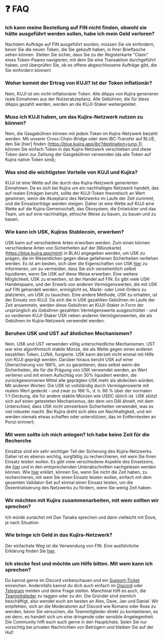 # ❓ FAQ

### Ich kann meine Bestellung auf FIN nicht finden, obwohl sie hätte ausgeführt werden sollen, habe ich mein Geld verloren?&#x20;

Nachdem Aufträge auf FIN ausgeführt wurden, müssen Sie sie einfordern, bevor Sie die neuen Token, die Sie gekauft haben, in Ihrer Brieftasche sehen können. Stellen Sie sicher, dass Sie zu der Registerkarte "Claim" eines Token-Paares navigieren, mit dem Sie eine Transaktion durchgeführt haben, und überprüfen Sie, ob es offene abgeschlossene Aufträge gibt, die Sie einfordern können!

### Woher kommt der Ertrag von KUJI? Ist der Token inflationär?&#x20;

Nein, KUJI ist ein nicht-inflationärer Token. Alle dApps von Kujira generieren reale Einnahmen aus der Nutzerakzeptanz. Alle Gebühren, die für diese dApps gezahlt werden, werden an die KUJI-Staker weitergeleitet.&#x20;

### Muss ich KUJI haben, um das Kujira-Netzwerk nutzen zu können?

Nein, die Gasgebühren können mit jedem Token im Kujira-Netzwerk bezahlt werden. Mit unserer Cross-Chain-Bridge oder dem IBC-Transfer auf BLUE, den Sie [hier] finden (https://blue.kujira.app/ibc?destination=juno-1), können Sie einfach Token in das Kujira-Netzwerk verschieben und diese Token dann zur Zahlung der Gasgebühren verwenden (da alle Token auf Kujira native Token sind);

### Was sind die wichtigsten Vorteile von KUJI und Kujira?

KUJI ist eine Wette auf die durch das Kujira-Netzwerk generierten Einnahmen. Da es sich bei Kujira um ein nachhaltiges Netzwerk handelt, das auf realen Erträgen beruht, sollte der KUJI-Token theoretisch an Wert gewinnen, wenn die Akzeptanz des Netzwerks im Laufe der Zeit zunimmt, und die Einsatzerträge werden steigen. Daher ist eine Wette auf KUJI eine Wette auf die Kujira-Gemeinschaft, das Ökosystem, die Entwickler und das Team, um auf eine nachhaltige, ethische Weise zu bauen, zu bauen und zu bauen.

### Wie kann ich USK, Kujiras Stablecoin, erwerben?

USK kann auf verschiedene Arten erworben werden. Zum einen können verschiedene Arten von Sicherheiten auf der [Münzkarte] (https://blue.kujira.app/mint) in BLAU angegeben werden, um USK zu prägen, die im Wesentlichen gegen diese geliehenen Sicherheiten verliehen werden. Es ist am besten, sich über die Eigenschaften von USK [hier](../dapps-and-infrastructure/usk-stablecoin.md) zu informieren, um zu vermeiden, dass Sie sich versehentlich selbst liquidieren, wenn Sie USK auf diese Weise erwerben. Eine weitere Möglichkeit, USK zu erwerben, ist der Handel auf FIN. Es gibt viele USK-Handelspaare, und der Erwerb von anderen Vermögenswerten, die mit USK auf FIN gehandelt werden, ermöglicht es, Markt- oder Limit-Orders zu platzieren, um USK zu tauschen. Eine andere Methode, USK zu erhalten, ist der Einsatz von KUJI. Da sich die in USK gezahlten Gebühren im Laufe der Zeit ansammeln, werden diese Gebühren an KUJI-Staker in Form der ursprünglich als Gebühren gezahlten Vermögenswerte ausgeschüttet - und so verdienen KUJI-Staker USK neben anderen Vermögenswerten, die als Gebühren im Kujira-Netzwerk verwendet werden.

### Beruhen USK und UST auf ähnlichen Mechanismen?

Nein. USK und UST verwenden völlig unterschiedliche Mechanismen. UST war eine algorithmisch stabile Münze, die als Wette gegen einen anderen bezahlten Token, LUNA, fungierte. USK kann derzeit nicht einmal mit Hilfe von KUJI geprägt werden. Darüber hinaus beruht USK auf einer Übersicherung von 166%, um zu garantieren, dass selbst wenn die Sicherheiten, die für die Prägung von USK verwendet werden, an Wert verlieren und mit einem Aufschlag von 30% liquidiert werden, die zurückgewonnenen Mittel alle geprägten USK mehr als abdecken würden. Mit anderen Worten: Die USK ist vollständig durch Vermögenswerte mit realem Wert gedeckt - und zwar zu 166 %, d. h. 66 % über der normalen 1:1-Deckung, die für andere stabile Münzen wie USDC üblich ist. USK stützt sich auf einen getesteten Mechanismus, der dem von DAI ähnelt, mit dem Unterschied, dass USK nicht zensierbare Sicherheiten verwendet, was es viel robuster macht. Bei Kujira dreht sich alles um Nachhaltigkeit, und wir werden niemals etwas schaffen oder unterstützen, das im Entferntesten an Ponzi erinnert;

### Mit wem sollte ich mich anlegen? Ich habe keine Zeit für die Recherche

Einsätze sind ein sehr wichtiger Teil der Sicherung des Kujira-Netzwerks. Daher ist es ebenso wichtig, sorgfältig zu recherchieren, mit wem Sie Ihren Einsatz leisten wollen. Es gibt viele verschiedene Aspekte des Einsetzens, die [hier](../Governance/einsetzen/) und in den entsprechenden Unterabschnitten nachgelesen werden können. Wie [hier](../governance/staking/staking-ui.md) erklärt, können Sie, wenn Sie nicht die Zeit haben, zu recherchieren, mit wem Sie einen Einsatz leisten wollen, einfach mit dem gesamten Validator-Set auf einmal einen Einsatz leisten, um die Dezentralisierung des Netzwerks zu fördern, wenn Sie wenig Zeit haben.

### Wir möchten mit Kujira zusammenarbeiten, mit wem sollten wir sprechen?

Ich würde zunächst mit Dan Tanaka sprechen und dann vielleicht mit Dove, je nach Situation&#x20;

### Wie bringe ich Geld in das Kujira-Netzwerk?&#x20;

Der einfachste Weg ist die Verwendung von FIN. Eine ausführliche Erklärung finden Sie [hier](https://medium.com/team-kujira/how-to-buy-kuji-on-fin-485172f23eea).&#x20;

### Ich stecke fest und möchte um Hilfe bitten. Mit wem kann ich sprechen?

Du kannst gerne im Discord vorbeischauen und ein [Support-Ticket](../community/kujira-socials/discord.md#support-tickets) einreichen. Andernfalls kannst du dich auch einfach im [Discord](../community/kujira-socials/discord.md) oder [Telegram](../community/kujira-socials/telegram.md) melden und deine Frage stellen. Manchmal hilft es auch, die [Teammitglieder](../introduction/who-are-team-kujira.md) zu taggen oder zu dm. Die Gründer sind ziemlich beschäftigt, also wendet euch am besten an Alex, Dave, Jan und Daniel. Wir empfehlen, sich an die Moderatoren auf Discord wie Romano oder Rose zu wenden, bevor Sie versuchen, die Teammitglieder direkt zu kontaktieren, es sei denn, es handelt sich um eine dringende oder sensible Angelegenheit. Die Community hilft euch auch gerne in den Hauptchats. Seien Sie nur vorsichtig bei privaten Nachrichten von Betrügern und bleiben Sie auf der Hut!



